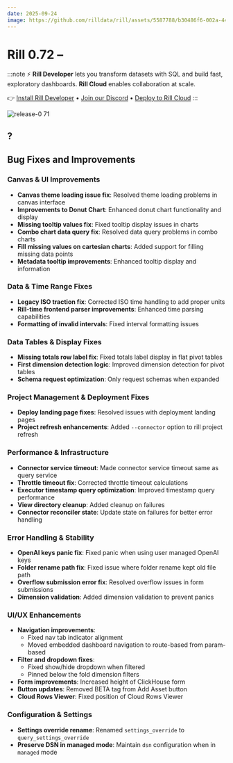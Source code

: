```yaml
---
date: 2025-09-24
image: https://github.com/rilldata/rill/assets/5587788/b30486f6-002a-445d-8a1b-955b6ec0066d
---
```


# Rill 0.72 – 

:::note
⚡ **Rill Developer** lets you transform datasets with SQL and build fast, exploratory dashboards. **Rill Cloud** enables collaboration at scale.

👉 [Install Rill Developer](/get-started/install) • [Join our Discord](https://discord.gg/2ubRfjC7Rh) • [Deploy to Rill Cloud](/deploy/deploy-dashboard)
:::

![release-0 71](<https://cdn.rilldata.com/docs/release-notes/release-071.gif>)

## ?

<!-- ## New Features

### Data & Time Range Features
- **Default time range support**: Restored default time range functionality
- **Legacy time range syntax support**: Added support for legacy time range formats
- **Universal time range formatter**: Implemented comprehensive time range formatting
- **Display ranges as inclusive**: Fixed range display to show inclusive boundaries

### Connectors & OLAP Engines
- **DuckDB/Motherduck connector improvements**: 
  - Implemented `readwrite` mode for Motherduck and DuckLake
  - Corrected connector and source properties
  - Fixed URLs and updated documentation screenshots
- **ClickHouse enhancements**:
  - Added ClickHouse Cloud option
  - Easy way to add extra query settings
  - Grant cluster privileges in provisioner
- **MotherDuck migration**: Moved from sources to OLAP engines with schema_name config
- **MySQL parameter support**: Added parameter support for MySQL connections
- **Time spine support for Pinot**: Enhanced Pinot connector capabilities

### Project Management & Deployment
- **GitHub connection flow improvements**: Enhanced GitHub connection with new dialog and better flow
- **Self managed git deployment**: Added ability to deploy using self managed git from UI
- **Environment variable control**: Added flag to disable upload of local .env vars
- **Model execution retry configurations**: Added support for retry configurations

### Data Tables & Display
- **Pagination improvements**: 
  - Added pagination API for OLAP list tables
  - Enhanced ListDatabaseSchemas and ListTables with pagination
- **Smart refetchInterval**: Applied intelligent refetching to all resource tables
- **Multi metric charts from cartesian charts**: Enabled multi-metric functionality -->

## Bug Fixes and Improvements

### Canvas & UI Improvements
- **Canvas theme loading issue fix**: Resolved theme loading problems in canvas interface
- **Improvements to Donut Chart**: Enhanced donut chart functionality and display
- **Missing tooltip values fix**: Fixed tooltip display issues in charts
- **Combo chart data query fix**: Resolved data query problems in combo charts
- **Fill missing values on cartesian charts**: Added support for filling missing data points
- **Metadata tooltip improvements**: Enhanced tooltip display and information

### Data & Time Range Fixes
- **Legacy ISO traction fix**: Corrected ISO time handling to add proper units
- **Rill-time frontend parser improvements**: Enhanced time parsing capabilities
- **Formatting of invalid intervals**: Fixed interval formatting issues

### Data Tables & Display Fixes
- **Missing totals row label fix**: Fixed totals label display in flat pivot tables
- **First dimension detection logic**: Improved dimension detection for pivot tables
- **Schema request optimization**: Only request schemas when expanded

### Project Management & Deployment Fixes
- **Deploy landing page fixes**: Resolved issues with deployment landing pages
- **Project refresh enhancements**: Added `--connector` option to rill project refresh

### Performance & Infrastructure
- **Connector service timeout**: Made connector service timeout same as query service
- **Throttle timeout fix**: Corrected throttle timeout calculations
- **Executor timestamp query optimization**: Improved timestamp query performance
- **View directory cleanup**: Added cleanup on failures
- **Connector reconciler state**: Update state on failures for better error handling

### Error Handling & Stability
- **OpenAI keys panic fix**: Fixed panic when using user managed OpenAI keys
- **Folder rename path fix**: Fixed issue where folder rename kept old file path
- **Overflow submission error fix**: Resolved overflow issues in form submissions
- **Dimension validation**: Added dimension validation to prevent panics

### UI/UX Enhancements
- **Navigation improvements**: 
  - Fixed nav tab indicator alignment
  - Moved embedded dashboard navigation to route-based from param-based
- **Filter and dropdown fixes**: 
  - Fixed show/hide dropdown when filtered
  - Pinned below the fold dimension filters
- **Form improvements**: Increased height of ClickHouse form
- **Button updates**: Removed BETA tag from Add Asset button
- **Cloud Rows Viewer**: Fixed position of Cloud Rows Viewer

### Configuration & Settings
- **Settings override rename**: Renamed `settings_override` to `query_settings_override`
- **Preserve DSN in managed mode**: Maintain `dsn` configuration when in `managed` mode



